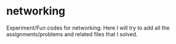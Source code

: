 # networking
Experiment/Fun codes for networking:
Here I will try to add all the assignments/problems and related files that I solved.
